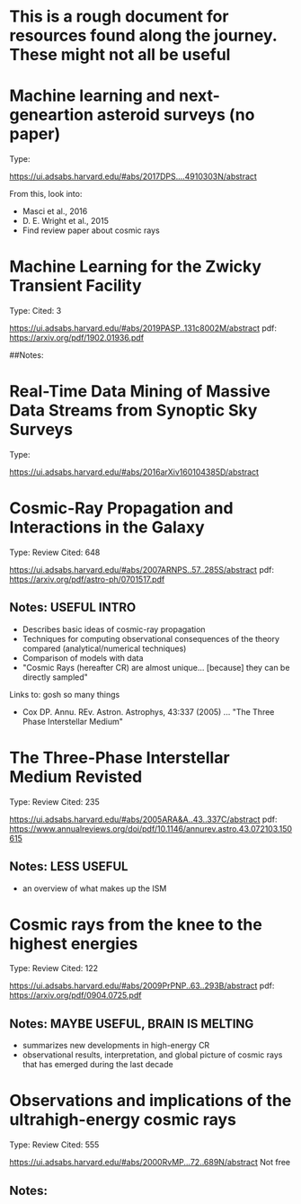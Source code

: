 # This is a rough document for resources found along the journey. These might not all be useful

# Machine learning and next-geneartion asteroid surveys (no paper)
Type: 

https://ui.adsabs.harvard.edu/#abs/2017DPS....4910303N/abstract

From this, look into:
- Masci et al., 2016 
- D. E. Wright et al., 2015
- Find review paper about cosmic rays


# Machine Learning for the Zwicky Transient Facility
Type:
Cited: 3

https://ui.adsabs.harvard.edu/#abs/2019PASP..131c8002M/abstract
pdf: https://arxiv.org/pdf/1902.01936.pdf

##Notes:



# Real-Time Data Mining of Massive Data Streams from Synoptic Sky Surveys
Type:

https://ui.adsabs.harvard.edu/#abs/2016arXiv160104385D/abstract

# Cosmic-Ray Propagation and Interactions in the Galaxy 

Type: Review
Cited: 648

https://ui.adsabs.harvard.edu/#abs/2007ARNPS..57..285S/abstract
pdf: https://arxiv.org/pdf/astro-ph/0701517.pdf

## Notes: USEFUL INTRO

- Describes basic ideas of cosmic-ray propagation
- Techniques for computing observational consequences of the theory compared (analytical/numerical techniques)
- Comparison of models with data
- "Cosmic Rays (hereafter CR) are almost unique... [because] they can be directly sampled"

Links to: gosh so many things
- Cox DP. Annu. REv. Astron. Astrophys, 43:337 (2005) ... "The Three Phase Interstellar Medium"

# The Three-Phase Interstellar Medium Revisted

Type: Review
Cited: 235

https://ui.adsabs.harvard.edu/#abs/2005ARA&A..43..337C/abstract
pdf: https://www.annualreviews.org/doi/pdf/10.1146/annurev.astro.43.072103.150615

## Notes: LESS USEFUL
- an overview of what makes up the ISM

# Cosmic rays from the knee to the highest energies

Type: Review
Cited: 122

https://ui.adsabs.harvard.edu/#abs/2009PrPNP..63..293B/abstract
pdf: https://arxiv.org/pdf/0904.0725.pdf

## Notes: MAYBE USEFUL, BRAIN IS MELTING

- summarizes new developments in high-energy CR
- observational results, interpretation, and global picture of cosmic rays that has emerged during the last decade
 

# Observations and implications of the ultrahigh-energy cosmic rays
Type: Review
Cited: 555

https://ui.adsabs.harvard.edu/#abs/2000RvMP...72..689N/abstract
Not free

## Notes: 





